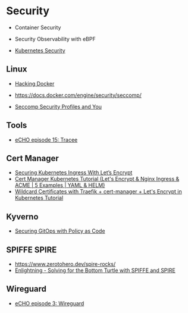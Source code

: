 # Security

* Container Security
* Security Observability with eBPF

* [Kubernetes Security](https://www.youtube.com/playlist?list=PLFkEchqXDZx6Bw3B2NRVc499j1TavjOvm)

## Linux

* [Hacking Docker](https://www.youtube.com/playlist?list=PLBf0hzazHTGNv0-GVWZoveC49pIDHEHbn)

* https://docs.docker.com/engine/security/seccomp/
* [Seccomp Security Profiles and You](https://www.youtube.com/watch?v=OPuu8wsu2Zc&ab_channel=CNCF%5BCloudNativeComputingFoundation%5D)

## Tools

* [eCHO episode 15: Tracee](https://www.youtube.com/watch?v=aOgidMoPz9A&list=PLDg_GiBbAx-mY3VFLPbLHcxo6wUjejAOC&index=114&ab_channel=eBPF%26CiliumCommunity)

## Cert Manager

* [Securing Kubernetes Ingress With Let’s Encrypt](https://www.youtube.com/watch?v=MpovOI5eK58)
* [Cert Manager Kubernetes Tutorial (Let's Encrypt & Nginx Ingress & ACME | 5 Examples | YAML & HELM)](https://www.youtube.com/watch?v=7m4_kZOObzw)
* [Wildcard Certificates with Traefik + cert-manager + Let's Encrypt in Kubernetes Tutorial](https://www.youtube.com/watch?v=G4CmbYL9UPg)

## Kyverno

* [Securing GitOps with Policy as Code](https://www.youtube.com/watch?v=umb18amHFvo)

## SPIFFE SPIRE

* https://www.zerotohero.dev/spire-rocks/
* [Enlightning - Solving for the Bottom Turtle with SPIFFE and SPIRE](https://youtu.be/EB6AJTkspTM?list=PLAdzTan_eSPSaKSaWqZiC0A2Cbej_UX6v)

## Wireguard

* [eCHO episode 3: Wireguard]( youtube.com/watch?v=-awkPi3D60E&ab_channel=eBPF%26CiliumCommunity)
